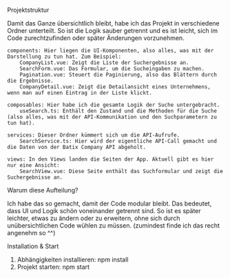 Projektstruktur

Damit das Ganze übersichtlich bleibt, habe ich das Projekt in verschiedene Ordner unterteilt. So ist die Logik sauber getrennt und es ist leicht, sich im Code zurechtzufinden oder später Änderungen vorzunehmen.

    components: Hier liegen die UI-Komponenten, also alles, was mit der Darstellung zu tun hat. Zum Beispiel:
        CompanyList.vue: Zeigt die Liste der Suchergebnisse an.
        SearchForm.vue: Das Formular, um die Sucheingaben zu machen.
        Pagination.vue: Steuert die Paginierung, also das Blättern durch die Ergebnisse.
        CompanyDetail.vue: Zeigt die Detailansicht eines Unternehmens, wenn man auf einen Eintrag in der Liste klickt.

    composables: Hier habe ich die gesamte Logik der Suche untergebracht.
        useSearch.ts: Enthält den Zustand und die Methoden für die Suche (also alles, was mit der API-Kommunikation und den Suchparametern zu tun hat).

    services: Dieser Ordner kümmert sich um die API-Aufrufe.
        SearchService.ts: Hier wird der eigentliche API-Call gemacht und die Daten von der Batix Company API abgeholt.

    views: In den Views landen die Seiten der App. Aktuell gibt es hier nur eine Ansicht:
        SearchView.vue: Diese Seite enthält das Suchformular und zeigt die Suchergebnisse an.

Warum diese Aufteilung?

Ich habe das so gemacht, damit der Code modular bleibt. Das bedeutet, dass UI und Logik schön voneinander getrennt sind. So ist es später leichter, etwas zu ändern oder zu erweitern, ohne sich durch unübersichtlichen Code wühlen zu müssen. (zumindest finde ich das recht angenehm so ^^)

Installation & Start

1. Abhängigkeiten installieren: npm install
2. Projekt starten: npm start